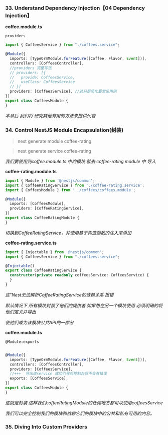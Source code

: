 ### 33. Understand Dependency Injection【04 Dependency Injection】

**coffee.module.ts**

`providers`

```ts
import { CoffeesService } from "./coffees.service";

@Module({
  imports: [TypeOrmModule.forFeature([Coffee, Flavor, Event])],
  controllers: [CoffeesController],
  //providers 完整写法
  // providers: [{
  //   provide: CoffeesService,
  //   useClass: CoffeesService
  // }]
  providers: [CoffeesService], //这只是简化最常见用例
})
export class CoffeesModule {
}
```

_本章后 我们将 研究其他有用的方法来提供代替_

### 34. Control NestJS Module Encapsulation(封装)

> nest generate module coffee-rating

> nest generate service coffee-rating

_我们要使用到coffee.module.ts 中的模块 就去 coffee-rating module 中 导入_

**coffee-rating.module.ts**

```ts
import { Module } from '@nestjs/common';
import { CoffeeRatingService } from './coffee-rating.service';
import { CoffeesModule } from '../coffees/coffees.module';

@Module({
  imports: [CoffeesModule],
  providers: [CoffeeRatingService],
})
export class CoffeeRatingModule {
}
```

_切换到CoffeeRatingService，并使用基于构造函数的注入来添加_

**coffee-rating.service.ts**

```ts
import { Injectable } from '@nestjs/common';
import { CoffeesService } from "./coffees.service";

@Injectable()
export class CoffeeRatingService {
  constructor(private readonly coffeesService: CoffeesService) {
  }
}
```

_这"Nest无法解析CoffeeRatingService的依赖关系 报错_

_默认情况下 所有模块封装了他们的提供者 如果想在另一个模块使用 必须明确的将他们定义并导出_

_使他们成为该模块公共API的一部分_

**coffee.module.ts**

`@Module:exports`

```ts

@Module({
  imports: [TypeOrmModule.forFeature([Coffee, Flavor, Event])],
  controllers: [CoffeesController],
  providers: [CoffeesService],
  //+++  导出改service 成功引导后控制台将不会有错误
  exports: [CoffeesService],
})
export class CoffeesModule {
}
```

_这就是封装 这样我们coffeeRatingModule的任何地方都可以使用coffeesService_

_我们可以完全控制我们的模块和依赖它们的模块中的公共和私有可用的内容。_

### 35. Diving Into Custom Providers






